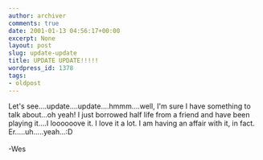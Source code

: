 ```yaml
---
author: archiver
comments: true
date: 2001-01-13 04:56:17+00:00
excerpt: None
layout: post
slug: update-update
title: UPDATE UPDATE!!!!!
wordpress_id: 1378
tags:
- oldpost
---
```


Let's see....update....update....hmmm....well, I'm sure I have something to talk about...oh yeah!  I just borrowed half life from a friend and have been playing it....I loooooove it.  I love it a lot.  I am having an affair with it, in fact.  Er.....uh.....yeah...:D<br /><br />-Wes